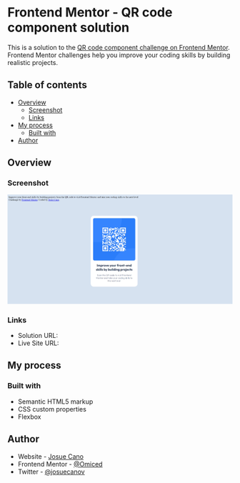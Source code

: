 # Frontend Mentor - QR code component solution

This is a solution to the [QR code component challenge on Frontend Mentor](https://www.frontendmentor.io/challenges/qr-code-component-iux_sIO_H). Frontend Mentor challenges help you improve your coding skills by building realistic projects. 

## Table of contents

- [Overview](#overview)
  - [Screenshot](#screenshot)
  - [Links](#links)
- [My process](#my-process)
  - [Built with](#built-with)
- [Author](#author)

## Overview

### Screenshot

![](./images/screenshot.png)


### Links

- Solution URL: [](https://github.com/Omiced/qr_code_component)
- Live Site URL: [](https://omiced.github.io/qr_code_component/)

## My process

### Built with

- Semantic HTML5 markup
- CSS custom properties
- Flexbox

## Author

- Website - [Josue Cano](https://www.your-site.com)
- Frontend Mentor - [@Omiced](https://www.frontendmentor.io/profile/yourusername)
- Twitter - [@josuecanov](https://www.twitter.com/yourusername)
